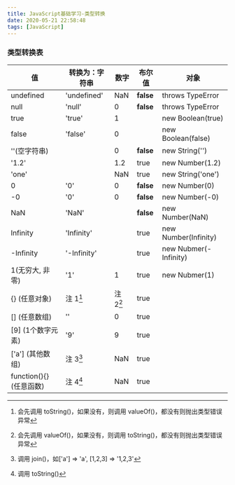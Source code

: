 ```yaml
---
title: JavaScript基础学习-类型转换
date: 2020-05-21 22:58:48
tags: [JavaScript]
---
```


### 类型转换表

| 值                     | 转换为：字符串 | 数字     | 布尔值    | 对象                  |
| ---------------------- | -------------- | -------- | --------- | --------------------- |
| undefined              | 'undefined'    | NaN      | **false** | throws TypeError      |
| null                   | 'null'         | 0        | **false** | throws TypeError      |
| true                   | 'true'         | 1        |           | new Boolean(true)     |
| false                  | 'false'        | 0        |           | new Boolean(false)    |
| ''(空字符串)           |                | 0        | **false** | new String('')        |
| '1.2'                  |                | 1.2      | true      | new Number(1.2)       |
| 'one'                  |                | NaN      | true      | new String('one')     |
| 0                      | '0'            | 0        | **false** | new Number(0)         |
| -0                     | '0'            | 0        | **false** | new Number(-0)        |
| NaN                    | 'NaN'          |          | **false** | new Number(NaN)       |
| Infinity               | 'Infinity'     |          | true      | new Number(Infinity)  |
| -Infinity              | '-Infinity'    |          | true      | new Nubmer(-Infinity) |
| 1(无穷大, 非零)        | '1'            | 1        | true      | new Nubmer(1)         |
| {} (任意对象)          | 注 1[^1]       | 注 2[^2] | true      |
| [] (任意数组)           | ''             | 0        | true      |
| [9] (1个数字元素)       | '9'            | 9        | true      |
| ['a'] (其他数组)        | 注 3[^3]       | NaN      | true      |
| function(){}(任意函数) | 注 4[^4]       | NaN      | true      |

[^1]: 会先调用 toString()，如果没有，则调用 valueOf()，都没有则抛出类型错误异常
[^2]: 会先调用 valueOf()，如果没有，则调用 toString()，都没有则抛出类型错误异常
[^3]: 调用 join()，如['a'] => 'a', [1,2,3] => '1,2,3'
[^4]: 调用 toString()
